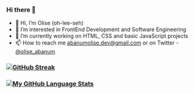 ### Hi there 👋

- 👋 Hi, I’m Olise (oh-lee-seh)
- 👀 I’m interested in FrontEnd Development and Software Engineering
- 🔭 I’m currently working on HTML, CSS and basic JavaScript projects
- 📫 How to reach me abanumolise.dev@gmail.com or on Twitter - [@olise_abanum](https://twitter.com/olise_abanum)

### [![GitHub Streak](http://github-readme-streak-stats.herokuapp.com?user=Codeyenum&theme=dark)](https://git.io/streak-stats)
### [![My GitHub Language Stats](https://github-readme-stats.vercel.app/api/top-langs/?username=Codeyenum&langs_count=5&theme=darcula)]()
